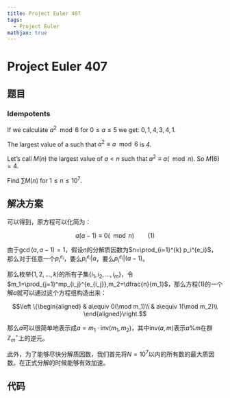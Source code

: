```yaml
---
title: Project Euler 407
tags:
  - Project Euler
mathjax: true
---
```

<escape><!-- more --></escape>
    


# Project Euler 407
## 题目
### Idempotents

If we calculate $a^2 \mod 6$ for $0 \le a \le 5$ we get: $0,1,4,3,4,1$.

The largest value of a such that $a^2 ≡ a \mod 6$ is $4$.

Let’s call $M(n)$ the largest value of $a < n$ such that $a^2 \equiv a (\mod n)$. So $M(6) = 4$.

Find $\sum M(n)$ for $1 \le n \le 10^7$.


## 解决方案

可以得到，原方程可以化简为：

$$a(a-1)\equiv 0(\mod n)\qquad(1)$$

由于$\gcd(a,a-1)=1$，假设$n$的分解质因数为$n=\prod_{i=1}^{k} p_i^{e_i}$，那么对于任意一个$p_i^{e_i}$，要么$p_i^{e_i}|a$，要么$p_i^{e_i}|(a-1)$。

那么枚举$\{1,2,\dots,k\}$的所有子集$\{i_1,i_2,\dots,i_m\}$，令$m_1=\prod_{j=1}^mp_{i_j}^{e_{i_j}},m_2=\dfrac{n}{m_1}$，那么方程$(1)$的一个解$a$就可以通过这个方程组构造出来：

$$\left \{\begin{aligned}
  & a\equiv 0(\mod m_1)\\
  & a\equiv 1(\mod m_2)\\
\end{aligned}\right.$$

那么$a$可以很简单地表示成$a=m_1\cdot \text{inv}(m_1,m_2)$，其中$\text{inv}(a,m)$表示$a\%m$在群$\mathbb{Z}_m^{\star}$上的逆元。

此外，为了能够尽快分解质因数，我们首先将$N=10^7$以内的所有数的最大质因数。在正式分解的时候能够有效加速。



## 代码


